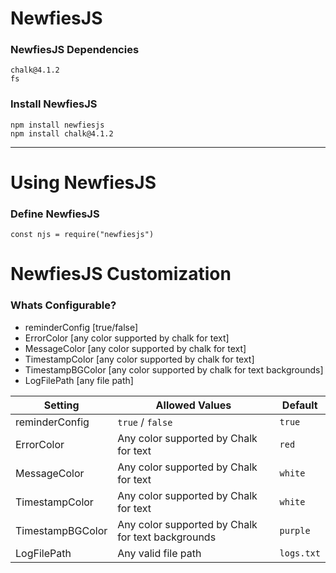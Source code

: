 # NewfiesJS

### NewfiesJS Dependencies
	 
	chalk@4.1.2
	fs

### Install NewfiesJS

    npm install newfiesjs
	npm install chalk@4.1.2

<hr>

# Using NewfiesJS

### Define NewfiesJS
	
	const njs = require("newfiesjs")

# NewfiesJS Customization

### Whats Configurable?

- reminderConfig [true/false]
- ErrorColor [any color supported by chalk for text]
- MessageColor [any color supported by chalk for text]
- TimestampColor [any color supported by chalk for text]
- TimestampBGColor [any color supported by chalk for text backgrounds]
- LogFilePath [any file path]

| Setting         | Allowed Values                                   | Default      |
|-----------------|--------------------------------------------------|--------------|
| reminderConfig  | `true` / `false`                                 | `true`       |
| ErrorColor      | Any color supported by Chalk for text            | `red`        |
| MessageColor    | Any color supported by Chalk for text            | `white`      |
| TimestampColor  | Any color supported by Chalk for text            | `white`      |
| TimestampBGColor| Any color supported by Chalk for text backgrounds| `purple`     |
| LogFilePath     | Any valid file path                              | `logs.txt`   |